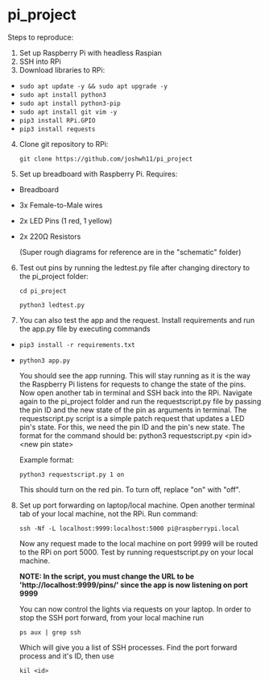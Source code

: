 # pi_project

Steps to reproduce:

1. Set up Raspberry Pi with headless Raspian
2. SSH into RPi
3. Download libraries to RPi:

* ```sudo apt update -y && sudo apt upgrade -y```
* ```sudo apt install python3```
* ```sudo apt install python3-pip```
* ```sudo apt install git vim -y```
* ```pip3 install RPi.GPIO```
* ```pip3 install requests```

4. Clone git repository to RPi:

    ```git clone https://github.com/joshwh11/pi_project```

5. Set up breadboard with Raspberry Pi. Requires:
* Breadboard
* 3x Female-to-Male wires
* 2x LED Pins (1 red, 1 yellow)
* 2x 220Ω Resistors 

    (Super rough diagrams for reference are in the "schematic" folder)

6. Test out pins by running the ledtest.py file after changing directory to the pi_project folder:

    ```cd pi_project```
    
    ```python3 ledtest.py```
    
7. You can also test the app and the request. Install requirements and run the app.py file by executing commands
    
* ```pip3 install -r requirements.txt```
* ```python3 app.py```

    You should see the app running. This will stay running as it is the way the Raspberry Pi listens for requests to change the state of the pins.
    Now open another tab in terminal and SSH back into the RPi. Navigate again to the pi_project folder and run the requestscript.py file by passing the pin ID and 
    the new state of the pin as arguments in terminal. The requestscript.py script is a simple patch request that updates a LED pin's state. For this, we need the 
    pin ID and the pin's new state. The format for the command should be: python3 requestscript.py \<pin id> \<new pin state>
    
    Example format:
    
    ```python3 requestscript.py 1 on```
    
    This should turn on the red pin. To turn off, replace "on" with "off".

8. Set up port forwarding on laptop/local machine. Open another terminal tab of your local machine, not the RPi. Run command:

    ```ssh -Nf -L localhost:9999:localhost:5000 pi@raspberrypi.local```
    
    Now any request made to the local machine on port 9999 will be routed to the RPi on port 5000. Test by running requestscript.py on your local machine.
    
    **NOTE: In the script, you must change the URL to be 'http://localhost:9999/pins/' since the app is now listening on port 9999**
    
    You can now control the lights via requests on your laptop. In order to stop the SSH port forward, from your local machine run
    
    ```ps aux | grep ssh```
    
    Which will give you a list of SSH processes. Find the port forward process and it's ID, then use
    
    ```kil <id>```
